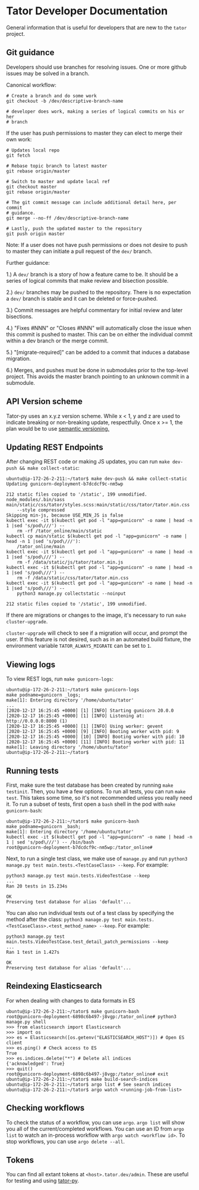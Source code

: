 # Tator Developer Documentation

General information that is useful for developers that are new to the `tator` project.

## Git guidance

Developers should use branches for resolving issues. One or more github issues
may be solved in a branch.

Canonical workflow:
```
# Create a branch and do some work
git checkout -b /dev/descriptive-branch-name

# developer does work, making a series of logical commits on his or her
# branch
```


If the user has push permissions to master they can elect to merge
their own work:
```
# Updates local repo
git fetch

# Rebase topic branch to latest master
git rebase origin/master

# Switch to master and update local ref
git checkout master
git rebase origin/master

# The git commit message can include additional detail here, per commit
# guidance.
git merge --no-ff /dev/descriptive-branch-name

# Lastly, push the updated master to the repository
git push origin master
```

Note: If a user does not have push permissions or does not desire to push
to master they can initiate a pull request of the ``dev/`` branch.

Further guidance:

1.) A ``dev/`` branch is a story of how a feature came to be. It should be a
    series of logical commits that make review and bisection possible.

2.) ``dev/`` branches may be pushed to the repository. There is no expectation
    a ``dev/`` branch is stable and it can be deleted or force-pushed.

3.) Commit messages are helpful commentary for initial review and later
    bisections.

4.) "Fixes #NNN" or "Closes #NNN" will automatically close the issue
        when this commit is pushed to master. This can be on either the
        individual commit within a dev branch or the merge commit.

5.) "[migrate-required]" can be added to a commit that induces a database
        migration.

6.) Merges, and pushes must be done in submodules prior to the top-level
    project. This avoids the master branch pointing to an unknown commit in
    a submodule.

## API Version scheme

Tator-py uses an x.y.z version scheme. While x < 1, y and z are used to indicate
breaking or non-breaking update, respectfully. Once x >= 1, the plan would
be to use [semantic versioning.](https://semver.org/)

## Updating REST Endpoints

After changing REST code or making JS updates, you can run `make dev-push && make collect-static`:

```
ubuntu@ip-172-26-2-211:~/tator$ make dev-push && make collect-static
Updating gunicorn-deployment-b7dcdcf9c-nm5wp

212 static files copied to '/static', 199 unmodified.
node_modules/.bin/sass main/static/css/tator/styles.scss:main/static/css/tator/tator.min.css
    --style compressed
Skipping min-js, because USE_MIN_JS is false
kubectl exec -it $(kubectl get pod -l "app=gunicorn" -o name | head -n 1 |sed 's/pod\///') --
    rm -rf /tator_online/main/static
kubectl cp main/static $(kubectl get pod -l "app=gunicorn" -o name | head -n 1 |sed 's/pod\///'):
    /tator_online/main
kubectl exec -it $(kubectl get pod -l "app=gunicorn" -o name | head -n 1 |sed 's/pod\///') --
    rm -f /data/static/js/tator/tator.min.js
kubectl exec -it $(kubectl get pod -l "app=gunicorn" -o name | head -n 1 |sed 's/pod\///') --
    rm -f /data/static/css/tator/tator.min.css
kubectl exec -it $(kubectl get pod -l "app=gunicorn" -o name | head -n 1 |sed 's/pod\///') --
    python3 manage.py collectstatic --noinput

212 static files copied to '/static', 199 unmodified.
```

If there are migrations or changes to the image, it's necessary to run `make cluster-upgrade`.

`cluster-upgrade` will check to see if a migration will occur, and prompt the user. If this feature is not desired, such as in an automated build fixture, the
environment variable `TATOR_ALWAYS_MIGRATE` can be set to `1`.

## Viewing logs

To view REST logs, run `make gunicorn-logs`:

```
ubuntu@ip-172-26-2-211:~/tator$ make gunicorn-logs
make podname=gunicorn _logs;
make[1]: Entering directory '/home/ubuntu/tator'
...
[2020-12-17 16:25:45 +0000] [1] [INFO] Starting gunicorn 20.0.0
[2020-12-17 16:25:45 +0000] [1] [INFO] Listening at: http://0.0.0.0:8000 (1)
[2020-12-17 16:25:45 +0000] [1] [INFO] Using worker: gevent
[2020-12-17 16:25:45 +0000] [9] [INFO] Booting worker with pid: 9
[2020-12-17 16:25:45 +0000] [10] [INFO] Booting worker with pid: 10
[2020-12-17 16:25:45 +0000] [11] [INFO] Booting worker with pid: 11
make[1]: Leaving directory '/home/ubuntu/tator'
ubuntu@ip-172-26-2-211:~/tator$
```

## Running tests

First, make sure the test database has been created by running `make testinit`. Then, you have a few
options. To run all tests, you can run `make test`. This takes some time, so it's not recommended
unless you really need it. To run a subset of tests, first open a `bash` shell in the pod with `make
gunicorn-bash`:

```
ubuntu@ip-172-26-2-211:~/tator$ make gunicorn-bash
make podname=gunicorn _bash;
make[1]: Entering directory '/home/ubuntu/tator'
kubectl exec -it $(kubectl get pod -l "app=gunicorn" -o name | head -n 1 | sed 's/pod\///') -- /bin/bash
root@gunicorn-deployment-b7dcdcf9c-nm5wp:/tator_online#
```

Next, to run a single test class, we make use of `manage.py` and run `python3
manage.py test main.tests.<TestCaseClass> --keep`. For example:

```
python3 manage.py test main.tests.VideoTestCase --keep
...
Ran 20 tests in 15.234s

OK
Preserving test database for alias 'default'...
```

You can also run individual tests out of a test class by specifying the method after the class:
`python3 manage.py test main.tests.<TestCaseClass>.<test_method_name> --keep`. For example:

```
python3 manage.py test main.tests.VideoTestCase.test_detail_patch_permissions --keep
...
Ran 1 test in 1.427s

OK
Preserving test database for alias 'default'...
```

## Reindexing Elasticsearch

For when dealing with changes to data formats in ES

```
ubuntu@ip-172-26-2-211:~/tator$ make gunicorn-bash
root@gunicorn-deployment-6898c6b497-j8vgp:/tator_online# python3 manage.py shell
>>> from elasticsearch import Elasticsearch
>>> import os
>>> es = Elasticsearch([os.getenv("ELASTICSEARCH_HOST")]) # Open ES client
>>> es.ping() # Check access to ES
True
>>> es.indices.delete("*") # Delete all indices
{'acknowledged': True}
>>> quit()
root@gunicorn-deployment-6898c6b497-j8vgp:/tator_online# exit
ubuntu@ip-172-26-2-211:~/tator$ make build-search-indices
ubuntu@ip-172-26-2-211:~/tator$ argo list # See search indices
ubuntu@ip-172-26-2-211:~/tator$ argo watch <running-job-from-list>
```

## Checking workflows

To check the status of a workflow, you can use `argo`. `argo list` will show you all of the
current/completed workflows. You can use an ID from `argo list` to watch an in-process workflow with
`argo watch <workflow id>`. To stop workflows, you can use `argo delete --all`.

## Tokens

You can find all extant tokens at `<host>.tator.dev/admin`. These are useful for testing and using
[tator-py](tator-py/api.html).
